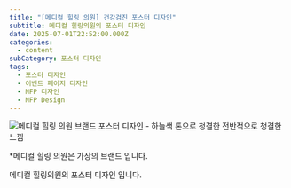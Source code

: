 ```yaml
---
title: "[메디컬 힐링 의원] 건강검진 포스터 디자인"
subtitle: 메디컬 힐링의원의 포스터 디자인
date: 2025-07-01T22:52:00.000Z
categories:
  - content
subCategory: 포스터 디자인
tags:
  - 포스터 디자인
  - 이벤트 페이지 디자인
  - NFP 디자인
  - NFP Design
---
```



![메디컬 힐링 의원 브랜드 포스터 디자인 - 하늘색 톤으로 청결한 전반적으로 청결한 느낌](/img/uploads/메디컬-힐링-의원-포스터.jpg)

\*메디컬 힐링 의원은 가상의 브랜드 입니다.



메디컬 힐링의원의 포스터 디자인 입니다.
